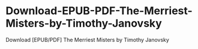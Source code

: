 # Download-EPUB-PDF-The-Merriest-Misters-by-Timothy-Janovsky
Download [EPUB/PDF] The Merriest Misters by Timothy Janovsky
